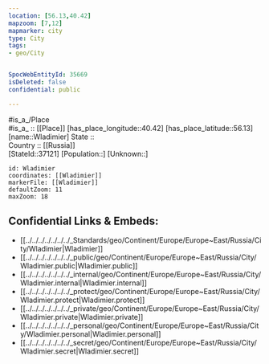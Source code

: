 ```yaml
---
location: [56.13,40.42] 
mapzoom: [7,12] 
mapmarker: city 
type: City
tags:
- geo/City


SpocWebEntityId: 35669
isDeleted: false
confidential: public

---
```

#is_a_/Place  
#is_a_ :: [[Place]] 
[has_place_longitude::40.42] 
[has_place_latitude::56.13] 
[name::Wladimier] 
State ::  
Country :: [[Russia]]  
[StateId::37121] 
[Population::] 
[Unknown::] 


```leaflet
id: Wladimier
coordinates: [[Wladimier]] 
markerFile: [[Wladimier]] 
defaultZoom: 11 
maxZoom: 18
```


## Confidential Links & Embeds: 
- [[../../../../../../../_Standards/geo/Continent/Europe/Europe~East/Russia/City/Wladimier|Wladimier]] 
- [[../../../../../../../_public/geo/Continent/Europe/Europe~East/Russia/City/Wladimier.public|Wladimier.public]] 
- [[../../../../../../../_internal/geo/Continent/Europe/Europe~East/Russia/City/Wladimier.internal|Wladimier.internal]] 
- [[../../../../../../../_protect/geo/Continent/Europe/Europe~East/Russia/City/Wladimier.protect|Wladimier.protect]] 
- [[../../../../../../../_private/geo/Continent/Europe/Europe~East/Russia/City/Wladimier.private|Wladimier.private]] 
- [[../../../../../../../_personal/geo/Continent/Europe/Europe~East/Russia/City/Wladimier.personal|Wladimier.personal]] 
- [[../../../../../../../_secret/geo/Continent/Europe/Europe~East/Russia/City/Wladimier.secret|Wladimier.secret]] 
